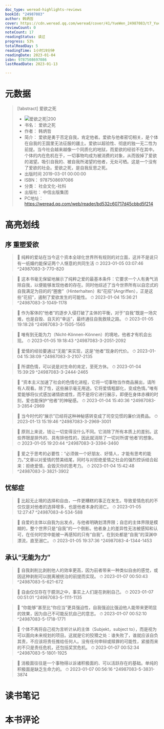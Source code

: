 ```yaml
---
doc_type: weread-highlights-reviews
bookId: "24987083"
author: 韩炳哲
cover: https://cdn.weread.qq.com/weread/cover/41/YueWen_24987083/t7_YueWen_24987083.jpg
reviewCount: 0
noteCount: 17
readingStatus: 读过
progress: 53%
totalReadDay: 5
readingTime: 1小时19分钟
readingDate: 2023-01-04
isbn: 9787508697086
lastReadDate: 2023-01-13

---
```

# 元数据
> [!abstract] 爱欲之死
> - ![ 爱欲之死|200](https://cdn.weread.qq.com/weread/cover/41/YueWen_24987083/t7_YueWen_24987083.jpg)
> - 书名： 爱欲之死
> - 作者： 韩炳哲
> - 简介： 爱欲是勇于否定自我，肯定他者。爱欲与他者密切相关，是个体在自我的王国里无法征服的疆土。爱欲以超验性、彻底的独一无二性为前提。当今社会越来越像一个同质化的地狱，而爱欲的经验不在其中。个体的内在危机在于，一切事物均成为被消费的对象，从而毁掉了爱欲的渴望。吸引自我的、被自我所渴望的他者，无处可栖。这是一个没有了爱欲的社会。爱欲之死，是自我反思之死。
> - 出版时间 2019-03-01 00:00:00
> - ISBN： 9787508697086
> - 分类： 社会文化-社科
> - 出版社： 中信出版集团
> - PC地址：https://weread.qq.com/web/reader/bd532c60717d45cbbd5f214

# 高亮划线

## 序 重塑爱欲

> 📌 纯粹的爱站在当今这个资本全球化世界所有规则的对立面，这并不是说只有一纸婚约能保证两个人惬意的共同生活 
> ⏱ 2023-01-05 03:07:46 ^24987083-3-770-820

> 📌 这本书毫无保留地展示了纯粹之爱的最基本条件：它要求一个人有勇气消除自我，以便能够发现他者的存在。同时他综述了当今世界所有以自恋式的自我满足为目的的“圈套”（Hinterhalten）和“花招”(Angriffen），正是这些“花招”，遏制了爱欲发生的可能性。 
> ⏱ 2023-01-04 15:36:21 ^24987083-3-1049-1178

> 📌 作为客体的“他者”的逐步入侵打破了主体的平衡，对于“自我”既是一场灾难，也是自毁、自灭的“幸运”，最终通往自我救赎之路。 
> ⏱ 2023-01-05 19:18:28 ^24987083-3-1505-1565

> 📌 唯有到无能为力（Nicht-Können-Können）的境地，他者才有机会出现。 
> ⏱ 2023-01-05 19:18:43 ^24987083-3-2051-2092

> 📌 爱情的经验要通过“无能”来实现，这是“他者”现身的代价。 
> ⏱ 2023-01-04 15:38:09 ^24987083-3-2107-2135

> 📌 所谓色情，可以说是对生命的肯定，至死方休。 
> ⏱ 2023-01-04 15:39:29 ^24987083-3-2444-2465

> 📌 “资本主义加速了社会的色情化进程，它将一切事物当作商品展出，请所有人观看。除了性，这些展示毫无用途。它将爱情粗鄙化，变成色情。”唯有爱能够将仪式感加诸情欲或性，而不是将它进行展示，即便在身体赤裸的时刻，爱也能保护“他者”的神秘感。 
> ⏱ 2023-01-04 15:40:36 ^24987083-3-2854-2969

> 📌 当今时代的“展示”已经将这种神秘感转变成了司空见惯的廉价消费品。 
> ⏱ 2023-01-13 15:19:46 ^24987083-3-2969-3001

> 📌 原则上来说，钱让一切变得没什么不同。它消除了所有本质上的差别。这些界限是排外的、具有排他性的，因此就消除了一切对所谓‘他者’的想象。 
> ⏱ 2023-01-05 19:20:44 ^24987083-3-3394-3460

> 📌 爱之于思考的必要性：“必须做一个好朋友、好情人，才能有思考的能力。”文章以对爱情的赞美结尾，同时与对拒绝爱情之社会的强烈控诉结合起来：拒绝爱情，会毁灭你的思考力。 
> ⏱ 2023-01-04 15:42:48 ^24987083-3-3821-3902

## 忧郁症

> 📌 比起无止境的选择和自由，一件更糟糕的事正在发生。导致爱情危机的不仅仅是对他者的选择增多，也是他者本身的消亡。 
> ⏱ 2023-01-05 12:27:47 ^24987083-4-534-588

> 📌 自爱的主体以自我为出发点，与他者明确划清界限；自恋的主体界限是模糊的，整个世界只是“自我”的一个倒影。他者身上的差异性无法被感知和认可，在任何时空中能被一再感知的只有“自我”。在到处都是“自我”的深渊中漂流，直至溺亡。 
> ⏱ 2023-01-05 19:37:36 ^24987083-4-1344-1453

## 承认“无能为力”

> 📌 自我剥削比剥削他人的效率更高，因为前者带来一种类似自由的感觉，或因这种剥削可以脱离被统治的前提而实现。 
> ⏱ 2023-01-07 00:50:43 ^24987083-5-621-672

> 📌 自由仅仅存在于臆测之中，事实上人们是在剥削自己。 
> ⏱ 2023-01-07 00:51:01 ^24987083-5-1111-1135

> 📌 “你能够”甚至比“你应当”更具强迫性，自我强迫比强迫他人能带来更明显的效果，因为自己不可能反抗自己的意志。 
> ⏱ 2023-01-07 00:52:10 ^24987083-5-1718-1771

> 📌 个体不再将自己视为言听计从的主体（Subjekt，subject to），而是视为可以面向未来规划的项目。这就是它的狡猾之处：谁失败了，谁就应该自负其责，不应该将责任推给任何人。没有任何申辩或赎罪的可能性，紧接而来的不只是责任危机，还包括奖赏危机。 
> ⏱ 2023-01-07 00:52:34 ^24987083-5-1801-1925

> 📌 消极面往往是一个事物得以诉诸积极面的、可以活跃存在的基础。单纯的积极面是缺乏生命力的。 
> ⏱ 2023-01-07 00:56:16 ^24987083-5-3831-3874

# 读书笔记

# 本书评论
